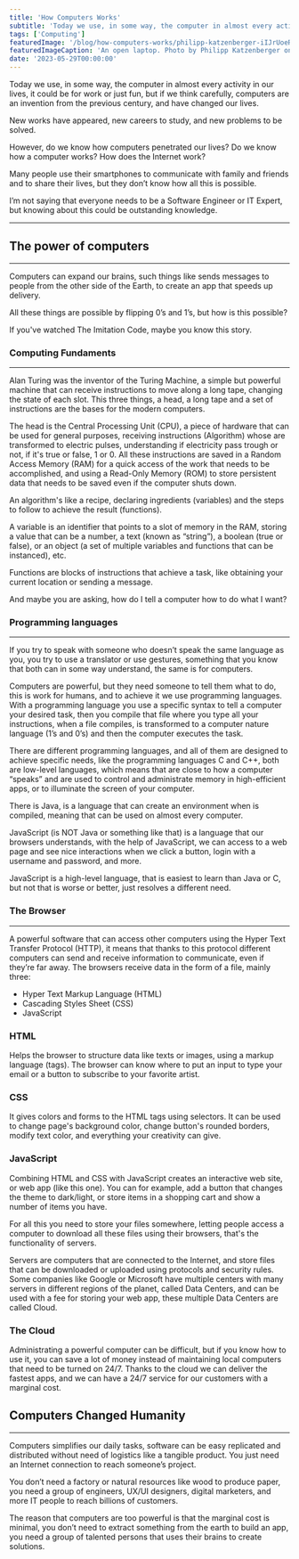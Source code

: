 ```yaml
---
title: 'How Computers Works'
subtitle: 'Today we use, in some way, the computer in almost every activity in our lives, being indispensable'
tags: ['Computing']
featuredImage: '/blog/how-computers-works/philipp-katzenberger-iIJrUoeRoCQ-unsplash.jpg'
featuredImageCaption: 'An open laptop. Photo by Philipp Katzenberger on Unsplash'
date: '2023-05-29T00:00:00'
---
```


Today we use, in some way, the computer in almost every activity in our lives, it could be for work or just fun, but if we think carefully, computers are an invention from the previous century, and have changed our lives.

New works have appeared, new careers to study, and new problems to be solved.

However, do we know how computers penetrated our lives? Do we know how a computer works? How does the Internet work?

Many people use their smartphones to communicate with family and friends and to share their lives, but they don’t know how all this is possible.

I’m not saying that everyone needs to be a Software Engineer or IT Expert, but knowing about this could be outstanding knowledge.

---

## The power of computers

---

Computers can expand our brains, such things like sends messages to people from the other side of the Earth, to create an app that speeds up delivery.

All these things are possible by flipping 0’s and 1’s, but how is this possible?

If you've watched The Imitation Code, maybe you know this story.

### Computing Fundaments

---

Alan Turing was the inventor of the Turing Machine, a simple but powerful machine that can receive instructions to move along a long tape, changing the state of each slot. This three things, a head, a long tape and a set of instructions are the bases for the modern computers.

The head is the Central Processing Unit (CPU), a piece of hardware that can be used for general purposes, receiving instructions (Algorithm) whose are transformed to electric pulses, understanding if electricity pass trough or not, if it's true or false, 1 or 0. All these instructions are saved in a Random Access Memory (RAM) for a quick access of the work that needs to be accomplished, and using a Read-Only Memory (ROM) to store persistent data that needs to be saved even if the computer shuts down.

An algorithm's like a recipe, declaring ingredients (variables) and the steps to follow to achieve the result (functions).

A variable is an identifier that points to a slot of memory in the RAM, storing a value that can be a number, a text (known as “string”), a boolean (true or false), or an object (a set of multiple variables and functions that can be instanced), etc.

Functions are blocks of instructions that achieve a task, like obtaining your current location or sending a message.

And maybe you are asking, how do I tell a computer how to do what I want?

### Programming languages

---

If you try to speak with someone who doesn’t speak the same language as you, you try to use a translator or use gestures, something that you know that both can in some way understand, the same is for computers.

Computers are powerful, but they need someone to tell them what to do, this is work for humans, and to achieve it we use programming languages. With a programming language you use a specific syntax to tell a computer your desired task, then you compile that file where you type all your instructions, when a file compiles, is transformed to a computer nature language (1’s and 0’s) and then the computer executes the task.

There are different programming languages, and all of them are designed to achieve specific needs, like the programming languages C and C++, both are low-level languages, which means that are close to how a computer “speaks” and are used to control and administrate memory in high-efficient apps, or to illuminate the screen of your computer.

There is Java, is a language that can create an environment when is compiled, meaning that can be used on almost every computer.

JavaScript (is NOT Java or something like that) is a language that our browsers understands, with the help of JavaScript, we can access to a web page and see nice interactions when we click a button, login with a username and password, and more.

JavaScript is a high-level language, that is easiest to learn than Java or C, but not that is worse or better, just resolves a different need.

### The Browser

---

A powerful software that can access other computers using the Hyper Text Transfer Protocol (HTTP), it means that thanks to this protocol different computers can send and receive information to communicate, even if they’re far away. The browsers receive data in the form of a file, mainly three:

- Hyper Text Markup Language (HTML)
- Cascading Styles Sheet (CSS)
- JavaScript

### HTML

Helps the browser to structure data like texts or images, using a markup language (tags). The browser can know where to put an input to type your email or a button to subscribe to your favorite artist.

### CSS

It gives colors and forms to the HTML tags using selectors. It can be used to change page's background color, change button's rounded borders, modify text color, and everything your creativity can give.

### JavaScript

Combining HTML and CSS with JavaScript creates an interactive web site, or web app (like this one). You can for example, add a button that changes the theme to dark/light, or store items in a shopping cart and show a number of items you have.

For all this you need to store your files somewhere, letting people access a computer to download all these files using their browsers, that's the functionality of servers.

Servers are computers that are connected to the Internet, and store files that can be downloaded or uploaded using protocols and security rules. Some companies like Google or Microsoft have multiple centers with many servers in different regions of the planet, called Data Centers, and can be used with a fee for storing your web app, these multiple Data Centers are called Cloud.

### The Cloud

Administrating a powerful computer can be difficult, but if you know how to use it, you can save a lot of money instead of maintaining local computers that need to be turned on 24/7. Thanks to the cloud we can deliver the fastest apps, and we can have a 24/7 service for our customers with a marginal cost.

## Computers Changed Humanity

---

Computers simplifies our daily tasks, software can be easy replicated and distributed without need of logistics like a tangible product. You just need an Internet connection to reach someone’s project.

You don’t need a factory or natural resources like wood to produce paper, you need a group of engineers, UX/UI designers, digital marketers, and more IT people to reach billions of customers.

The reason that computers are too powerful is that the marginal cost is minimal, you don’t need to extract something from the earth to build an app, you need a group of talented persons that uses their brains to create solutions.
